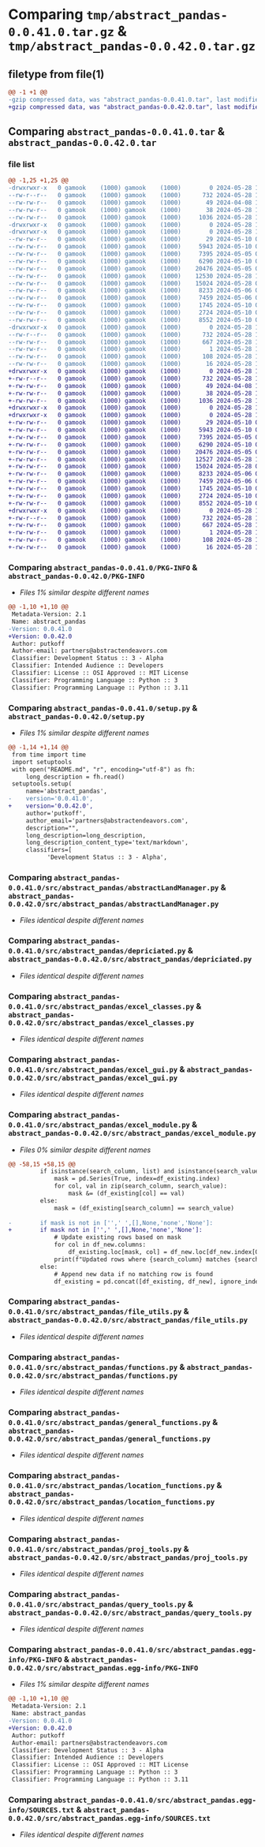 # Comparing `tmp/abstract_pandas-0.0.41.0.tar.gz` & `tmp/abstract_pandas-0.0.42.0.tar.gz`

## filetype from file(1)

```diff
@@ -1 +1 @@
-gzip compressed data, was "abstract_pandas-0.0.41.0.tar", last modified: Tue May 28 16:58:35 2024, max compression
+gzip compressed data, was "abstract_pandas-0.0.42.0.tar", last modified: Tue May 28 16:59:45 2024, max compression
```

## Comparing `abstract_pandas-0.0.41.0.tar` & `abstract_pandas-0.0.42.0.tar`

### file list

```diff
@@ -1,25 +1,25 @@
-drwxrwxr-x   0 gamook    (1000) gamook    (1000)        0 2024-05-28 16:58:35.602308 abstract_pandas-0.0.41.0/
--rw-r--r--   0 gamook    (1000) gamook    (1000)      732 2024-05-28 16:58:35.602308 abstract_pandas-0.0.41.0/PKG-INFO
--rw-rw-r--   0 gamook    (1000) gamook    (1000)       49 2024-04-08 17:04:50.000000 abstract_pandas-0.0.41.0/README.md
--rw-rw-r--   0 gamook    (1000) gamook    (1000)       38 2024-05-28 16:58:35.602308 abstract_pandas-0.0.41.0/setup.cfg
--rw-rw-r--   0 gamook    (1000) gamook    (1000)     1036 2024-05-28 16:58:20.000000 abstract_pandas-0.0.41.0/setup.py
-drwxrwxr-x   0 gamook    (1000) gamook    (1000)        0 2024-05-28 16:58:35.598308 abstract_pandas-0.0.41.0/src/
-drwxrwxr-x   0 gamook    (1000) gamook    (1000)        0 2024-05-28 16:58:35.602308 abstract_pandas-0.0.41.0/src/abstract_pandas/
--rw-rw-r--   0 gamook    (1000) gamook    (1000)       29 2024-05-10 04:14:51.000000 abstract_pandas-0.0.41.0/src/abstract_pandas/__init__.py
--rw-rw-r--   0 gamook    (1000) gamook    (1000)     5943 2024-05-10 08:14:17.000000 abstract_pandas-0.0.41.0/src/abstract_pandas/abstractLandManager.py
--rw-rw-r--   0 gamook    (1000) gamook    (1000)     7395 2024-05-05 05:32:14.000000 abstract_pandas-0.0.41.0/src/abstract_pandas/depriciated.py
--rw-rw-r--   0 gamook    (1000) gamook    (1000)     6290 2024-05-10 04:15:06.000000 abstract_pandas-0.0.41.0/src/abstract_pandas/excel_classes.py
--rw-rw-r--   0 gamook    (1000) gamook    (1000)    20476 2024-05-05 07:05:13.000000 abstract_pandas-0.0.41.0/src/abstract_pandas/excel_gui.py
--rw-rw-r--   0 gamook    (1000) gamook    (1000)    12530 2024-05-28 16:58:08.000000 abstract_pandas-0.0.41.0/src/abstract_pandas/excel_module.py
--rw-rw-r--   0 gamook    (1000) gamook    (1000)    15024 2024-05-28 06:39:39.000000 abstract_pandas-0.0.41.0/src/abstract_pandas/file_utils.py
--rw-rw-r--   0 gamook    (1000) gamook    (1000)     8233 2024-05-06 03:12:41.000000 abstract_pandas-0.0.41.0/src/abstract_pandas/functions.py
--rw-rw-r--   0 gamook    (1000) gamook    (1000)     7459 2024-05-06 03:49:09.000000 abstract_pandas-0.0.41.0/src/abstract_pandas/general_functions.py
--rw-rw-r--   0 gamook    (1000) gamook    (1000)     1745 2024-05-10 04:14:25.000000 abstract_pandas-0.0.41.0/src/abstract_pandas/location_functions.py
--rw-rw-r--   0 gamook    (1000) gamook    (1000)     2724 2024-05-10 05:00:14.000000 abstract_pandas-0.0.41.0/src/abstract_pandas/proj_tools.py
--rw-rw-r--   0 gamook    (1000) gamook    (1000)     8552 2024-05-10 04:14:42.000000 abstract_pandas-0.0.41.0/src/abstract_pandas/query_tools.py
-drwxrwxr-x   0 gamook    (1000) gamook    (1000)        0 2024-05-28 16:58:35.602308 abstract_pandas-0.0.41.0/src/abstract_pandas.egg-info/
--rw-r--r--   0 gamook    (1000) gamook    (1000)      732 2024-05-28 16:58:35.000000 abstract_pandas-0.0.41.0/src/abstract_pandas.egg-info/PKG-INFO
--rw-rw-r--   0 gamook    (1000) gamook    (1000)      667 2024-05-28 16:58:35.000000 abstract_pandas-0.0.41.0/src/abstract_pandas.egg-info/SOURCES.txt
--rw-rw-r--   0 gamook    (1000) gamook    (1000)        1 2024-05-28 16:58:35.000000 abstract_pandas-0.0.41.0/src/abstract_pandas.egg-info/dependency_links.txt
--rw-rw-r--   0 gamook    (1000) gamook    (1000)      108 2024-05-28 16:58:35.000000 abstract_pandas-0.0.41.0/src/abstract_pandas.egg-info/requires.txt
--rw-rw-r--   0 gamook    (1000) gamook    (1000)       16 2024-05-28 16:58:35.000000 abstract_pandas-0.0.41.0/src/abstract_pandas.egg-info/top_level.txt
+drwxrwxr-x   0 gamook    (1000) gamook    (1000)        0 2024-05-28 16:59:45.689192 abstract_pandas-0.0.42.0/
+-rw-r--r--   0 gamook    (1000) gamook    (1000)      732 2024-05-28 16:59:45.689192 abstract_pandas-0.0.42.0/PKG-INFO
+-rw-rw-r--   0 gamook    (1000) gamook    (1000)       49 2024-04-08 17:04:50.000000 abstract_pandas-0.0.42.0/README.md
+-rw-rw-r--   0 gamook    (1000) gamook    (1000)       38 2024-05-28 16:59:45.689192 abstract_pandas-0.0.42.0/setup.cfg
+-rw-rw-r--   0 gamook    (1000) gamook    (1000)     1036 2024-05-28 16:59:37.000000 abstract_pandas-0.0.42.0/setup.py
+drwxrwxr-x   0 gamook    (1000) gamook    (1000)        0 2024-05-28 16:59:45.689192 abstract_pandas-0.0.42.0/src/
+drwxrwxr-x   0 gamook    (1000) gamook    (1000)        0 2024-05-28 16:59:45.689192 abstract_pandas-0.0.42.0/src/abstract_pandas/
+-rw-rw-r--   0 gamook    (1000) gamook    (1000)       29 2024-05-10 04:14:51.000000 abstract_pandas-0.0.42.0/src/abstract_pandas/__init__.py
+-rw-rw-r--   0 gamook    (1000) gamook    (1000)     5943 2024-05-10 08:14:17.000000 abstract_pandas-0.0.42.0/src/abstract_pandas/abstractLandManager.py
+-rw-rw-r--   0 gamook    (1000) gamook    (1000)     7395 2024-05-05 05:32:14.000000 abstract_pandas-0.0.42.0/src/abstract_pandas/depriciated.py
+-rw-rw-r--   0 gamook    (1000) gamook    (1000)     6290 2024-05-10 04:15:06.000000 abstract_pandas-0.0.42.0/src/abstract_pandas/excel_classes.py
+-rw-rw-r--   0 gamook    (1000) gamook    (1000)    20476 2024-05-05 07:05:13.000000 abstract_pandas-0.0.42.0/src/abstract_pandas/excel_gui.py
+-rw-rw-r--   0 gamook    (1000) gamook    (1000)    12527 2024-05-28 16:59:30.000000 abstract_pandas-0.0.42.0/src/abstract_pandas/excel_module.py
+-rw-rw-r--   0 gamook    (1000) gamook    (1000)    15024 2024-05-28 06:39:39.000000 abstract_pandas-0.0.42.0/src/abstract_pandas/file_utils.py
+-rw-rw-r--   0 gamook    (1000) gamook    (1000)     8233 2024-05-06 03:12:41.000000 abstract_pandas-0.0.42.0/src/abstract_pandas/functions.py
+-rw-rw-r--   0 gamook    (1000) gamook    (1000)     7459 2024-05-06 03:49:09.000000 abstract_pandas-0.0.42.0/src/abstract_pandas/general_functions.py
+-rw-rw-r--   0 gamook    (1000) gamook    (1000)     1745 2024-05-10 04:14:25.000000 abstract_pandas-0.0.42.0/src/abstract_pandas/location_functions.py
+-rw-rw-r--   0 gamook    (1000) gamook    (1000)     2724 2024-05-10 05:00:14.000000 abstract_pandas-0.0.42.0/src/abstract_pandas/proj_tools.py
+-rw-rw-r--   0 gamook    (1000) gamook    (1000)     8552 2024-05-10 04:14:42.000000 abstract_pandas-0.0.42.0/src/abstract_pandas/query_tools.py
+drwxrwxr-x   0 gamook    (1000) gamook    (1000)        0 2024-05-28 16:59:45.689192 abstract_pandas-0.0.42.0/src/abstract_pandas.egg-info/
+-rw-r--r--   0 gamook    (1000) gamook    (1000)      732 2024-05-28 16:59:45.000000 abstract_pandas-0.0.42.0/src/abstract_pandas.egg-info/PKG-INFO
+-rw-rw-r--   0 gamook    (1000) gamook    (1000)      667 2024-05-28 16:59:45.000000 abstract_pandas-0.0.42.0/src/abstract_pandas.egg-info/SOURCES.txt
+-rw-rw-r--   0 gamook    (1000) gamook    (1000)        1 2024-05-28 16:59:45.000000 abstract_pandas-0.0.42.0/src/abstract_pandas.egg-info/dependency_links.txt
+-rw-rw-r--   0 gamook    (1000) gamook    (1000)      108 2024-05-28 16:59:45.000000 abstract_pandas-0.0.42.0/src/abstract_pandas.egg-info/requires.txt
+-rw-rw-r--   0 gamook    (1000) gamook    (1000)       16 2024-05-28 16:59:45.000000 abstract_pandas-0.0.42.0/src/abstract_pandas.egg-info/top_level.txt
```

### Comparing `abstract_pandas-0.0.41.0/PKG-INFO` & `abstract_pandas-0.0.42.0/PKG-INFO`

 * *Files 1% similar despite different names*

```diff
@@ -1,10 +1,10 @@
 Metadata-Version: 2.1
 Name: abstract_pandas
-Version: 0.0.41.0
+Version: 0.0.42.0
 Author: putkoff
 Author-email: partners@abstractendeavors.com
 Classifier: Development Status :: 3 - Alpha
 Classifier: Intended Audience :: Developers
 Classifier: License :: OSI Approved :: MIT License
 Classifier: Programming Language :: Python :: 3
 Classifier: Programming Language :: Python :: 3.11
```

### Comparing `abstract_pandas-0.0.41.0/setup.py` & `abstract_pandas-0.0.42.0/setup.py`

 * *Files 1% similar despite different names*

```diff
@@ -1,14 +1,14 @@
 from time import time
 import setuptools
 with open("README.md", "r", encoding="utf-8") as fh:
     long_description = fh.read()
 setuptools.setup(
     name='abstract_pandas',
-    version='0.0.41.0',
+    version='0.0.42.0',
     author='putkoff',
     author_email='partners@abstractendeavors.com',
     description="",
     long_description=long_description,
     long_description_content_type='text/markdown',
     classifiers=[
           'Development Status :: 3 - Alpha',
```

### Comparing `abstract_pandas-0.0.41.0/src/abstract_pandas/abstractLandManager.py` & `abstract_pandas-0.0.42.0/src/abstract_pandas/abstractLandManager.py`

 * *Files identical despite different names*

### Comparing `abstract_pandas-0.0.41.0/src/abstract_pandas/depriciated.py` & `abstract_pandas-0.0.42.0/src/abstract_pandas/depriciated.py`

 * *Files identical despite different names*

### Comparing `abstract_pandas-0.0.41.0/src/abstract_pandas/excel_classes.py` & `abstract_pandas-0.0.42.0/src/abstract_pandas/excel_classes.py`

 * *Files identical despite different names*

### Comparing `abstract_pandas-0.0.41.0/src/abstract_pandas/excel_gui.py` & `abstract_pandas-0.0.42.0/src/abstract_pandas/excel_gui.py`

 * *Files identical despite different names*

### Comparing `abstract_pandas-0.0.41.0/src/abstract_pandas/excel_module.py` & `abstract_pandas-0.0.42.0/src/abstract_pandas/excel_module.py`

 * *Files 0% similar despite different names*

```diff
@@ -58,15 +58,15 @@
         if isinstance(search_column, list) and isinstance(search_value, list):
             mask = pd.Series(True, index=df_existing.index)
             for col, val in zip(search_column, search_value):
                 mask &= (df_existing[col] == val)
         else:
             mask = (df_existing[search_column] == search_value)
 
-        if mask is not in ['',' ',[],None,'none','None']:
+        if mask not in ['',' ',[],None,'none','None']:
             # Update existing rows based on mask
             for col in df_new.columns:
                 df_existing.loc[mask, col] = df_new.loc[df_new.index[0], col]
             print(f"Updated rows where {search_column} matches {search_value}.")
         else:
             # Append new data if no matching row is found
             df_existing = pd.concat([df_existing, df_new], ignore_index=True)
```

### Comparing `abstract_pandas-0.0.41.0/src/abstract_pandas/file_utils.py` & `abstract_pandas-0.0.42.0/src/abstract_pandas/file_utils.py`

 * *Files identical despite different names*

### Comparing `abstract_pandas-0.0.41.0/src/abstract_pandas/functions.py` & `abstract_pandas-0.0.42.0/src/abstract_pandas/functions.py`

 * *Files identical despite different names*

### Comparing `abstract_pandas-0.0.41.0/src/abstract_pandas/general_functions.py` & `abstract_pandas-0.0.42.0/src/abstract_pandas/general_functions.py`

 * *Files identical despite different names*

### Comparing `abstract_pandas-0.0.41.0/src/abstract_pandas/location_functions.py` & `abstract_pandas-0.0.42.0/src/abstract_pandas/location_functions.py`

 * *Files identical despite different names*

### Comparing `abstract_pandas-0.0.41.0/src/abstract_pandas/proj_tools.py` & `abstract_pandas-0.0.42.0/src/abstract_pandas/proj_tools.py`

 * *Files identical despite different names*

### Comparing `abstract_pandas-0.0.41.0/src/abstract_pandas/query_tools.py` & `abstract_pandas-0.0.42.0/src/abstract_pandas/query_tools.py`

 * *Files identical despite different names*

### Comparing `abstract_pandas-0.0.41.0/src/abstract_pandas.egg-info/PKG-INFO` & `abstract_pandas-0.0.42.0/src/abstract_pandas.egg-info/PKG-INFO`

 * *Files 1% similar despite different names*

```diff
@@ -1,10 +1,10 @@
 Metadata-Version: 2.1
 Name: abstract_pandas
-Version: 0.0.41.0
+Version: 0.0.42.0
 Author: putkoff
 Author-email: partners@abstractendeavors.com
 Classifier: Development Status :: 3 - Alpha
 Classifier: Intended Audience :: Developers
 Classifier: License :: OSI Approved :: MIT License
 Classifier: Programming Language :: Python :: 3
 Classifier: Programming Language :: Python :: 3.11
```

### Comparing `abstract_pandas-0.0.41.0/src/abstract_pandas.egg-info/SOURCES.txt` & `abstract_pandas-0.0.42.0/src/abstract_pandas.egg-info/SOURCES.txt`

 * *Files identical despite different names*

